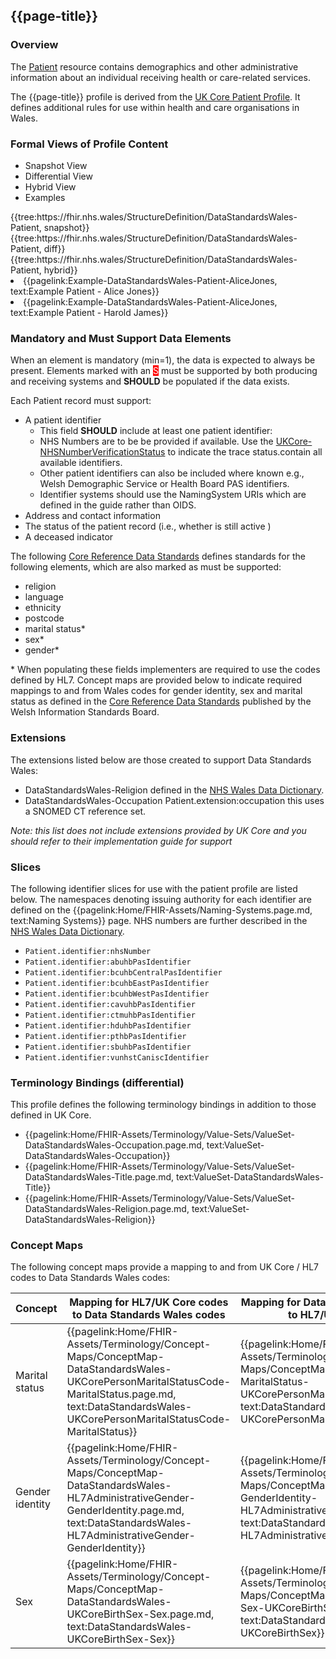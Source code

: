 <div class="warning"><span class="ImplementWarn"></span></div>

## {{page-title}}

### Overview
The [Patient](https://hl7.org/fhir/patient.html) resource contains demographics and other administrative information about an individual receiving health or care-related services.

The {{page-title}} profile is derived from the [UK Core Patient Profile](https://simplifier.net/guide/uk-core-implementation-guide/Home/ProfilesandExtensions/ProfileUKCore-Patient?version=1.0.0). It defines additional rules for use within health and care organisations in Wales.


### Formal Views of Profile Content
<div class="tab-wrap">
  <ul class="tab-head">
    <li class="tablink tab-active" onclick="openCity(this,'tabsnap')" data-target="tabsnap">
      Snapshot View
    </li>
    <li class="tablink" onclick="openCity(this,'tabdiff')" data-target="tabdiff">
      Differential View
    </li>
    <li class="tablink" onclick="openCity(this,'tabhybrid')" data-target="tabhybrid">
      Hybrid View
    </li>
    <li class="tablink" onclick="openCity(this,'tabeg')" data-target="tabeg">
      Examples
    </li>     
  </ul>
  <div class="tab-main">
    <div id="tabsnap" class="tabcontent active">      
      {{tree:https://fhir.nhs.wales/StructureDefinition/DataStandardsWales-Patient, snapshot}}
    </div>
    <div id="tabdiff" class="tabcontent">
      {{tree:https://fhir.nhs.wales/StructureDefinition/DataStandardsWales-Patient, diff}}
  </div>
    <div id="tabhybrid" class="tabcontent">
      {{tree:https://fhir.nhs.wales/StructureDefinition/DataStandardsWales-Patient, hybrid}}
  </div>
  <div id="tabeg" class="tabcontent">
    <list>
      <li>{{pagelink:Example-DataStandardsWales-Patient-AliceJones, text:Example Patient - Alice Jones}}</li>
      <li>{{pagelink:Example-DataStandardsWales-Patient-AliceJones, text:Example Patient - Harold James}}</li>
    </list>
  </div>   
</div>

### Mandatory and Must Support Data Elements
When an element is mandatory (min=1), the data is expected to always be present. Elements marked with an <span style="background-color:red;color:white;">S</span> must be supported by both producing and receiving systems and **SHOULD** be populated if the data exists.

Each Patient record must support:
* A patient identifier
   * This field **SHOULD** include at least one patient identifier:
   * NHS Numbers are to be be provided if available. Use the [UKCore-NHSNumberVerificationStatus](https://simplifier.net/guide/uk-core-implementation-guide/Home/ProfilesandExtensions/ExtensionLibrary?version=1.0.0#ExtensionUKCore-NHSNumberVerificationStatus) to indicate the trace status.contain all available identifiers. 
   * Other patient identifiers can also be included where known e.g., Welsh Demographic Service or Health Board PAS identifiers.
   * Identifier systems should use the NamingSystem URIs which are defined in the guide rather than OIDS.
* Address and contact information
* The status of the patient record (i.e., whether is still active )
* A deceased indicator

The following [Core Reference Data Standards](https://www.datadictionary.wales.nhs.uk/#!WordDocuments/corereferencedatastandards1.htm) defines standards for the following elements, which are also marked as must be supported:
* religion
* language 
* ethnicity
* postcode
* marital status*
* sex*
* gender*

\* When populating these fields implementers are required to use the codes defined by HL7. Concept maps are provided below to indicate required mappings to and from Wales codes for gender identity, sex and marital status as defined in the [Core Reference Data Standards](https://www.datadictionary.wales.nhs.uk/#!WordDocuments/corereferencedatastandards1.htm) published by the Welsh Information Standards Board.

### Extensions

The extensions listed below are those created to support Data Standards Wales: 

* DataStandardsWales-Religion defined in the [NHS Wales Data Dictionary](https://www.datadictionary.wales.nhs.uk/#!WordDocuments/corereferencedatastandards1.htm).
* DataStandardsWales-Occupation Patient.extension:occupation this uses a SNOMED  CT reference set.


_Note: this list does not include extensions provided by UK Core and you should refer to their implementation guide for support_

### Slices
The following identifier slices for use with the patient profile are listed below. The namespaces denoting issuing authority for each identifier are defined on the {{pagelink:Home/FHIR-Assets/Naming-Systems.page.md, text:Naming Systems}} page.  NHS numbers are further described in the [NHS Wales Data Dictionary](https://www.datadictionary.wales.nhs.uk/).
 
* `Patient.identifier:nhsNumber` 
* `Patient.identifier:abuhbPasIdentifier` 
* `Patient.identifier:bcuhbCentralPasIdentifier`  
* `Patient.identifier:bcuhbEastPasIdentifier` 
* `Patient.identifier:bcuhbWestPasIdentifier` 
* `Patient.identifier:cavuhbPasIdentifier` 
* `Patient.identifier:ctmuhbPasIdentifier` 
* `Patient.identifier:hduhbPasIdentifier` 
* `Patient.identifier:pthbPasIdentifier` 
* `Patient.identifier:sbuhbPasIdentifier` 
* `Patient.identifier:vunhstCaniscIdentifier` 

### Terminology Bindings (differential)
This profile defines the following terminology bindings in addition to those defined in UK Core.

* {{pagelink:Home/FHIR-Assets/Terminology/Value-Sets/ValueSet-DataStandardsWales-Occupation.page.md, text:ValueSet-DataStandardsWales-Occupation}}
* {{pagelink:Home/FHIR-Assets/Terminology/Value-Sets/ValueSet-DataStandardsWales-Title.page.md, text:ValueSet-DataStandardsWales-Title}}
* {{pagelink:Home/FHIR-Assets/Terminology/Value-Sets/ValueSet-DataStandardsWales-Religion.page.md, text:ValueSet-DataStandardsWales-Religion}}

### Concept Maps
The following concept maps provide a mapping to and from UK Core / HL7 codes to Data Standards Wales codes:

|Concept|Mapping for HL7/UK Core codes to Data Standards Wales codes|Mapping for Data Standards Wales codes to HL7/UK Core codes|
|-|-|-|
|Marital status|{{pagelink:Home/FHIR-Assets/Terminology/Concept-Maps/ConceptMap-DataStandardsWales-UKCorePersonMaritalStatusCode-MaritalStatus.page.md, text:DataStandardsWales-UKCorePersonMaritalStatusCode-MaritalStatus}}|{{pagelink:Home/FHIR-Assets/Terminology/Concept-Maps/ConceptMap-DataStandardsWales-MaritalStatus-UKCorePersonMaritalStatusCode.page.md, text:DataStandardsWales-MaritalStatus-UKCorePersonMaritalStatusCode}}|
|Gender identity|{{pagelink:Home/FHIR-Assets/Terminology/Concept-Maps/ConceptMap-DataStandardsWales-HL7AdministrativeGender-GenderIdentity.page.md, text:DataStandardsWales-HL7AdministrativeGender-GenderIdentity}}|{{pagelink:Home/FHIR-Assets/Terminology/Concept-Maps/ConceptMap-DataStandardsWales-GenderIdentity-HL7AdministrativeGender.page.md, text:DataStandardsWales-GenderIdentity-HL7AdministrativeGender}}|
|Sex|{{pagelink:Home/FHIR-Assets/Terminology/Concept-Maps/ConceptMap-DataStandardsWales-UKCoreBirthSex-Sex.page.md, text:DataStandardsWales-UKCoreBirthSex-Sex}}|{{pagelink:Home/FHIR-Assets/Terminology/Concept-Maps/ConceptMap-DataStandardsWales-Sex-UKCoreBirthSex.page.md, text:DataStandardsWales-Sex-UKCoreBirthSex}}|